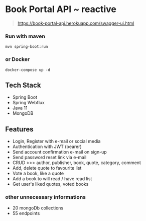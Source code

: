 # Book Portal API ~ reactive

> https://book-portal-api.herokuapp.com/swagger-ui.html

### Run with maven
```
mvn spring-boot:run
```
### or Docker
```
docker-compose up -d
```

## Tech Stack
- Spring Boot
- Spring Webflux
- Java 11
- MongoDB

## Features
- Login, Register with e-mail or social media
- Authentication with JWT (bearer)
- Send account confirmation e-mail on sign-up
- Send password reset link via e-mail
- CRUD >>> author, publisher, book, quote, category, comment
- Add, delete quote to favourite list
- Vote a book, like a quote
- Add a book to will read / have read list
- Get user's liked quotes, voted books

### other unnecessary informations
- 20 mongoDb collections
- 55 endpoints

